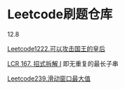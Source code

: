 # Leetcode刷题仓库

12.8

[Leetcode1222.可以攻击国王的皇后](https://leetcode.cn/problems/queens-that-can-attack-the-king/description/)
    
[LCR 167. 招式拆解 I](https://leetcode.cn/problems/zui-chang-bu-han-zhong-fu-zi-fu-de-zi-zi-fu-chuan-lcof/description/) 即无重复的最长子串

[Leetcode239.滑动窗口最大值](https://leetcode.cn/problems/sliding-window-maximum/description/)


